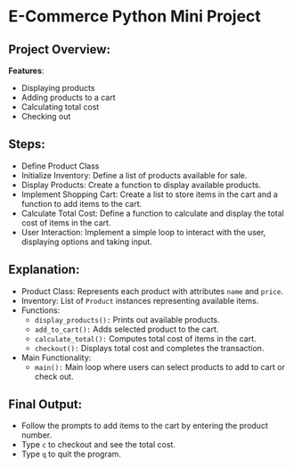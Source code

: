 # E-Commerce Python Mini Project

## Project Overview:
   **Features**:
   * Displaying products
   * Adding products to a cart
   * Calculating total cost
   * Checking out

## Steps:
  * Define Product Class
  * Initialize Inventory: Define a list of products available for sale.
  * Display Products: Create a function to display available products.
  * Implement Shopping Cart: Create a list to store items in the cart and a function to add items to the cart.
  * Calculate Total Cost: Define a function to calculate and display the total cost of items in the cart.
  * User Interaction: Implement a simple loop to interact with the user, displaying options and taking input.

 ## Explanation: 
   * Product Class: Represents each product with attributes `name` and `price`.
   * Inventory: List of `Product` instances representing available items.
   * Functions:
        * `display_products():` Prints out available products.
        * `add_to_cart():` Adds selected product to the cart.
        * `calculate_total():` Computes total cost of items in the cart.
        * `checkout():` Displays total cost and completes the transaction.
   * Main Functionality:
        * `main():` Main loop where users can select products to add to cart or check out.

  ## Final Output:
  * Follow the prompts to add items to the cart by entering the product number.
  * Type `c` to checkout and see the total cost.
  * Type `q` to quit the program.

     

   


